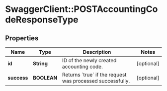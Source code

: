 # SwaggerClient::POSTAccountingCodeResponseType

## Properties
Name | Type | Description | Notes
------------ | ------------- | ------------- | -------------
**id** | **String** | ID of the newly created accounting code.  | [optional] 
**success** | **BOOLEAN** | Returns &#x60;true&#x60; if the request was processed successfully.  | [optional] 


